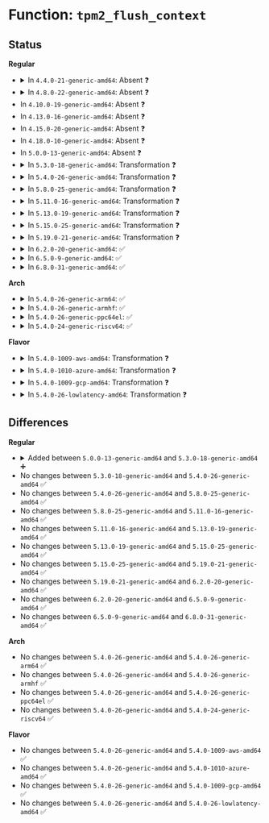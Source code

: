 # Function: <code>tpm2_flush_context</code>

## Status
<b>Regular</b>
<ul>
<li>
<details>
<summary>In <code>4.4.0-21-generic-amd64</code>: Absent ❓</summary>

```json
{
  "name": "tpm2_flush_context",
  "collision_type": "Unique Static",
  "inline_type": "Full",
  "funcs": [
    {
      "addr": 18446744071584247976,
      "name": "tpm2_flush_context",
      "external": false,
      "loc": "drivers/char/tpm/tpm2-cmd.c:593",
      "file": "drivers/char/tpm/tpm2-cmd.c",
      "inline": "not declared, inlined",
      "caller_inline": [
        "drivers/char/tpm/tpm2-cmd.c:tpm2_unseal_trusted"
      ],
      "caller_func": []
    }
  ],
  "symbols": []
}
```
</details>
</li>
<li>
<details>
<summary>In <code>4.8.0-22-generic-amd64</code>: Absent ❓</summary>

```json
{
  "name": "tpm2_flush_context",
  "collision_type": "Unique Static",
  "inline_type": "Full",
  "funcs": [
    {
      "addr": 18446744071584587699,
      "name": "tpm2_flush_context",
      "external": false,
      "loc": "drivers/char/tpm/tpm2-cmd.c:593",
      "file": "drivers/char/tpm/tpm2-cmd.c",
      "inline": "not declared, inlined",
      "caller_inline": [
        "drivers/char/tpm/tpm2-cmd.c:tpm2_unseal_trusted"
      ],
      "caller_func": []
    }
  ],
  "symbols": []
}
```
</details>
</li>
<li>
In <code>4.10.0-19-generic-amd64</code>: Absent ❓
</li>
<li>
In <code>4.13.0-16-generic-amd64</code>: Absent ❓
</li>
<li>
In <code>4.15.0-20-generic-amd64</code>: Absent ❓
</li>
<li>
In <code>4.18.0-10-generic-amd64</code>: Absent ❓
</li>
<li>
In <code>5.0.0-13-generic-amd64</code>: Absent ❓
</li>
<li>
<details>
<summary>In <code>5.3.0-18-generic-amd64</code>: Transformation ❓</summary>

```c
void tpm2_flush_context(struct tpm_chip * chip, u32 handle)
```

```json
{
  "name": "tpm2_flush_context",
  "collision_type": "Unique Global",
  "inline_type": "No",
  "funcs": [
    {
      "addr": 0,
      "name": "tpm2_flush_context",
      "external": true,
      "loc": "drivers/char/tpm/tpm2-cmd.c:362",
      "file": "drivers/char/tpm/tpm2-cmd.c",
      "inline": "seen, unknown",
      "caller_inline": [],
      "caller_func": [
        "drivers/char/tpm/tpm2-cmd.c:tpm2_unseal_trusted",
        "drivers/char/tpm/tpm2-space.c:tpm2_commit_space",
        "drivers/char/tpm/tpm2-space.c:tpm2_commit_space",
        "drivers/char/tpm/tpm2-space.c:tpm2_flush_space",
        "drivers/char/tpm/tpm2-space.c:tpm2_flush_space",
        "drivers/char/tpm/tpm2-space.c:tpm2_del_space"
      ]
    }
  ],
  "symbols": [
    {
      "addr": 18446744071585856041,
      "name": "tpm2_flush_context.cold",
      "section": ".text",
      "bind": "STB_LOCAL",
      "size": 23
    },
    {
      "addr": 18446744071585851360,
      "name": "tpm2_flush_context",
      "section": ".text",
      "bind": "STB_GLOBAL",
      "size": 250
    }
  ]
}
```
</details>
</li>
<li>
<details>
<summary>In <code>5.4.0-26-generic-amd64</code>: Transformation ❓</summary>

```c
void tpm2_flush_context(struct tpm_chip * chip, u32 handle)
```

```json
{
  "name": "tpm2_flush_context",
  "collision_type": "Unique Global",
  "inline_type": "No",
  "funcs": [
    {
      "addr": 0,
      "name": "tpm2_flush_context",
      "external": true,
      "loc": "drivers/char/tpm/tpm2-cmd.c:362",
      "file": "drivers/char/tpm/tpm2-cmd.c",
      "inline": "seen, unknown",
      "caller_inline": [],
      "caller_func": [
        "drivers/char/tpm/tpm2-cmd.c:tpm2_unseal_trusted",
        "drivers/char/tpm/tpm2-space.c:tpm2_commit_space",
        "drivers/char/tpm/tpm2-space.c:tpm2_commit_space",
        "drivers/char/tpm/tpm2-space.c:tpm2_flush_space",
        "drivers/char/tpm/tpm2-space.c:tpm2_flush_space",
        "drivers/char/tpm/tpm2-space.c:tpm2_del_space"
      ]
    }
  ],
  "symbols": [
    {
      "addr": 18446744071585998633,
      "name": "tpm2_flush_context.cold",
      "section": ".text",
      "bind": "STB_LOCAL",
      "size": 23
    },
    {
      "addr": 18446744071585993936,
      "name": "tpm2_flush_context",
      "section": ".text",
      "bind": "STB_GLOBAL",
      "size": 250
    }
  ]
}
```
</details>
</li>
<li>
<details>
<summary>In <code>5.8.0-25-generic-amd64</code>: Transformation ❓</summary>

```c
void tpm2_flush_context(struct tpm_chip * chip, u32 handle)
```

```json
{
  "name": "tpm2_flush_context",
  "collision_type": "Unique Global",
  "inline_type": "No",
  "funcs": [
    {
      "addr": 0,
      "name": "tpm2_flush_context",
      "external": true,
      "loc": "drivers/char/tpm/tpm2-cmd.c:348",
      "file": "drivers/char/tpm/tpm2-cmd.c",
      "inline": "seen, unknown",
      "caller_inline": [],
      "caller_func": [
        "security/keys/trusted-keys/trusted_tpm2.c:tpm2_unseal_trusted",
        "drivers/char/tpm/tpm2-space.c:tpm2_save_space",
        "drivers/char/tpm/tpm2-space.c:tpm2_flush_space",
        "drivers/char/tpm/tpm2-space.c:tpm2_flush_space",
        "drivers/char/tpm/tpm2-space.c:tpm2_del_space"
      ]
    }
  ],
  "symbols": [
    {
      "addr": 18446744071586736505,
      "name": "tpm2_flush_context.cold",
      "section": ".text",
      "bind": "STB_LOCAL",
      "size": 23
    },
    {
      "addr": 18446744071586731664,
      "name": "tpm2_flush_context",
      "section": ".text",
      "bind": "STB_GLOBAL",
      "size": 214
    }
  ]
}
```
</details>
</li>
<li>
<details>
<summary>In <code>5.11.0-16-generic-amd64</code>: Transformation ❓</summary>

```c
void tpm2_flush_context(struct tpm_chip * chip, u32 handle)
```

```json
{
  "name": "tpm2_flush_context",
  "collision_type": "Unique Global",
  "inline_type": "No",
  "funcs": [
    {
      "addr": 0,
      "name": "tpm2_flush_context",
      "external": true,
      "loc": "drivers/char/tpm/tpm2-cmd.c:348",
      "file": "drivers/char/tpm/tpm2-cmd.c",
      "inline": "seen, unknown",
      "caller_inline": [],
      "caller_func": [
        "security/keys/trusted-keys/trusted_tpm2.c:tpm2_unseal_trusted",
        "drivers/char/tpm/tpm2-space.c:tpm2_save_space",
        "drivers/char/tpm/tpm2-space.c:tpm2_flush_space",
        "drivers/char/tpm/tpm2-space.c:tpm2_flush_space",
        "drivers/char/tpm/tpm2-space.c:tpm2_del_space"
      ]
    }
  ],
  "symbols": [
    {
      "addr": 18446744071591470722,
      "name": "tpm2_flush_context.cold",
      "section": ".text",
      "bind": "STB_LOCAL",
      "size": 23
    },
    {
      "addr": 18446744071586826384,
      "name": "tpm2_flush_context",
      "section": ".text",
      "bind": "STB_GLOBAL",
      "size": 214
    }
  ]
}
```
</details>
</li>
<li>
<details>
<summary>In <code>5.13.0-19-generic-amd64</code>: Transformation ❓</summary>

```c
void tpm2_flush_context(struct tpm_chip * chip, u32 handle)
```

```json
{
  "name": "tpm2_flush_context",
  "collision_type": "Unique Global",
  "inline_type": "No",
  "funcs": [
    {
      "addr": 0,
      "name": "tpm2_flush_context",
      "external": true,
      "loc": "drivers/char/tpm/tpm2-cmd.c:348",
      "file": "drivers/char/tpm/tpm2-cmd.c",
      "inline": "seen, unknown",
      "caller_inline": [],
      "caller_func": [
        "security/keys/trusted-keys/trusted_tpm2.c:tpm2_unseal_trusted",
        "drivers/char/tpm/tpm2-space.c:tpm2_commit_space",
        "drivers/char/tpm/tpm2-space.c:tpm2_commit_space",
        "drivers/char/tpm/tpm2-space.c:tpm2_flush_space",
        "drivers/char/tpm/tpm2-space.c:tpm2_flush_space",
        "drivers/char/tpm/tpm2-space.c:tpm2_del_space"
      ]
    }
  ],
  "symbols": [
    {
      "addr": 18446744071591411989,
      "name": "tpm2_flush_context.cold",
      "section": ".text",
      "bind": "STB_LOCAL",
      "size": 23
    },
    {
      "addr": 18446744071586706272,
      "name": "tpm2_flush_context",
      "section": ".text",
      "bind": "STB_GLOBAL",
      "size": 214
    }
  ]
}
```
</details>
</li>
<li>
<details>
<summary>In <code>5.15.0-25-generic-amd64</code>: Transformation ❓</summary>

```c
void tpm2_flush_context(struct tpm_chip * chip, u32 handle)
```

```json
{
  "name": "tpm2_flush_context",
  "collision_type": "Unique Global",
  "inline_type": "No",
  "funcs": [
    {
      "addr": 0,
      "name": "tpm2_flush_context",
      "external": true,
      "loc": "drivers/char/tpm/tpm2-cmd.c:348",
      "file": "drivers/char/tpm/tpm2-cmd.c",
      "inline": "seen, unknown",
      "caller_inline": [],
      "caller_func": [
        "security/keys/trusted-keys/trusted_tpm2.c:tpm2_unseal_trusted",
        "drivers/char/tpm/tpm2-space.c:tpm2_commit_space",
        "drivers/char/tpm/tpm2-space.c:tpm2_commit_space",
        "drivers/char/tpm/tpm2-space.c:tpm2_flush_space",
        "drivers/char/tpm/tpm2-space.c:tpm2_flush_space",
        "drivers/char/tpm/tpm2-space.c:tpm2_del_space"
      ]
    }
  ],
  "symbols": [
    {
      "addr": 18446744071592463934,
      "name": "tpm2_flush_context.cold",
      "section": ".text",
      "bind": "STB_LOCAL",
      "size": 23
    },
    {
      "addr": 18446744071587256048,
      "name": "tpm2_flush_context",
      "section": ".text",
      "bind": "STB_GLOBAL",
      "size": 214
    }
  ]
}
```
</details>
</li>
<li>
<details>
<summary>In <code>5.19.0-21-generic-amd64</code>: Transformation ❓</summary>

```c
void tpm2_flush_context(struct tpm_chip * chip, u32 handle)
```

```json
{
  "name": "tpm2_flush_context",
  "collision_type": "Unique Global",
  "inline_type": "No",
  "funcs": [
    {
      "addr": 0,
      "name": "tpm2_flush_context",
      "external": true,
      "loc": "drivers/char/tpm/tpm2-cmd.c:348",
      "file": "drivers/char/tpm/tpm2-cmd.c",
      "inline": "seen, unknown",
      "caller_inline": [],
      "caller_func": [
        "security/keys/trusted-keys/trusted_tpm2.c:tpm2_unseal_trusted",
        "drivers/char/tpm/tpm2-space.c:tpm2_commit_space",
        "drivers/char/tpm/tpm2-space.c:tpm2_commit_space",
        "drivers/char/tpm/tpm2-space.c:tpm2_flush_space",
        "drivers/char/tpm/tpm2-space.c:tpm2_flush_space",
        "drivers/char/tpm/tpm2-space.c:tpm2_del_space"
      ]
    }
  ],
  "symbols": [
    {
      "addr": 18446744071594333841,
      "name": "tpm2_flush_context.cold",
      "section": ".text",
      "bind": "STB_LOCAL",
      "size": 22
    },
    {
      "addr": 18446744071588565296,
      "name": "tpm2_flush_context",
      "section": ".text",
      "bind": "STB_GLOBAL",
      "size": 239
    }
  ]
}
```
</details>
</li>
<li>
<details>
<summary>In <code>6.2.0-20-generic-amd64</code>: ✅</summary>

```c
void tpm2_flush_context(struct tpm_chip * chip, u32 handle)
```

```json
{
  "name": "tpm2_flush_context",
  "collision_type": "Unique Global",
  "inline_type": "No",
  "funcs": [
    {
      "addr": 18446744071590019344,
      "name": "tpm2_flush_context",
      "external": true,
      "loc": "drivers/char/tpm/tpm2-cmd.c:348",
      "file": "drivers/char/tpm/tpm2-cmd.c",
      "inline": "seen, unknown",
      "caller_inline": [],
      "caller_func": [
        "security/keys/trusted-keys/trusted_tpm2.c:tpm2_unseal_trusted",
        "drivers/char/tpm/tpm2-space.c:tpm2_commit_space",
        "drivers/char/tpm/tpm2-space.c:tpm2_commit_space",
        "drivers/char/tpm/tpm2-space.c:tpm2_flush_space",
        "drivers/char/tpm/tpm2-space.c:tpm2_flush_space",
        "drivers/char/tpm/tpm2-space.c:tpm2_del_space"
      ]
    }
  ],
  "symbols": [
    {
      "addr": 18446744071590019344,
      "name": "tpm2_flush_context",
      "section": ".text",
      "bind": "STB_GLOBAL",
      "size": 258
    }
  ]
}
```
</details>
</li>
<li>
<details>
<summary>In <code>6.5.0-9-generic-amd64</code>: ✅</summary>

```c
void tpm2_flush_context(struct tpm_chip * chip, u32 handle)
```

```json
{
  "name": "tpm2_flush_context",
  "collision_type": "Unique Global",
  "inline_type": "No",
  "funcs": [
    {
      "addr": 18446744071590328640,
      "name": "tpm2_flush_context",
      "external": true,
      "loc": "drivers/char/tpm/tpm2-cmd.c:348",
      "file": "drivers/char/tpm/tpm2-cmd.c",
      "inline": "seen, unknown",
      "caller_inline": [],
      "caller_func": [
        "security/keys/trusted-keys/trusted_tpm2.c:tpm2_unseal_trusted",
        "drivers/char/tpm/tpm2-space.c:tpm2_commit_space",
        "drivers/char/tpm/tpm2-space.c:tpm2_commit_space",
        "drivers/char/tpm/tpm2-space.c:tpm2_flush_space",
        "drivers/char/tpm/tpm2-space.c:tpm2_flush_space",
        "drivers/char/tpm/tpm2-space.c:tpm2_del_space"
      ]
    }
  ],
  "symbols": [
    {
      "addr": 18446744071590328640,
      "name": "tpm2_flush_context",
      "section": ".text",
      "bind": "STB_GLOBAL",
      "size": 258
    }
  ]
}
```
</details>
</li>
<li>
<details>
<summary>In <code>6.8.0-31-generic-amd64</code>: ✅</summary>

```c
void tpm2_flush_context(struct tpm_chip * chip, u32 handle)
```

```json
{
  "name": "tpm2_flush_context",
  "collision_type": "Unique Global",
  "inline_type": "No",
  "funcs": [
    {
      "addr": 18446744071590670080,
      "name": "tpm2_flush_context",
      "external": true,
      "loc": "drivers/char/tpm/tpm2-cmd.c:348",
      "file": "drivers/char/tpm/tpm2-cmd.c",
      "inline": "seen, unknown",
      "caller_inline": [],
      "caller_func": [
        "security/keys/trusted-keys/trusted_tpm2.c:tpm2_unseal_trusted",
        "drivers/char/tpm/tpm2-space.c:tpm2_commit_space",
        "drivers/char/tpm/tpm2-space.c:tpm2_commit_space",
        "drivers/char/tpm/tpm2-space.c:tpm2_flush_space",
        "drivers/char/tpm/tpm2-space.c:tpm2_flush_space",
        "drivers/char/tpm/tpm2-space.c:tpm2_del_space"
      ]
    }
  ],
  "symbols": [
    {
      "addr": 18446744071590670080,
      "name": "tpm2_flush_context",
      "section": ".text",
      "bind": "STB_GLOBAL",
      "size": 258
    }
  ]
}
```
</details>
</li>
</ul>
<b>Arch</b>
<ul>
<li>
<details>
<summary>In <code>5.4.0-26-generic-arm64</code>: ✅</summary>

```c
void tpm2_flush_context(struct tpm_chip * chip, u32 handle)
```

```json
{
  "name": "tpm2_flush_context",
  "collision_type": "Unique Global",
  "inline_type": "No",
  "funcs": [
    {
      "addr": 18446603336498789872,
      "name": "tpm2_flush_context",
      "external": true,
      "loc": "drivers/char/tpm/tpm2-cmd.c:362",
      "file": "drivers/char/tpm/tpm2-cmd.c",
      "inline": "seen, unknown",
      "caller_inline": [],
      "caller_func": [
        "drivers/char/tpm/tpm2-cmd.c:tpm2_unseal_trusted",
        "drivers/char/tpm/tpm2-space.c:tpm2_commit_space",
        "drivers/char/tpm/tpm2-space.c:tpm2_commit_space",
        "drivers/char/tpm/tpm2-space.c:tpm2_flush_space",
        "drivers/char/tpm/tpm2-space.c:tpm2_flush_space",
        "drivers/char/tpm/tpm2-space.c:tpm2_del_space"
      ]
    }
  ],
  "symbols": [
    {
      "addr": 18446603336498789872,
      "name": "tpm2_flush_context",
      "section": ".text",
      "bind": "STB_GLOBAL",
      "size": 324
    }
  ]
}
```
</details>
</li>
<li>
<details>
<summary>In <code>5.4.0-26-generic-armhf</code>: ✅</summary>

```c
void tpm2_flush_context(struct tpm_chip * chip, u32 handle)
```

```json
{
  "name": "tpm2_flush_context",
  "collision_type": "Unique Global",
  "inline_type": "No",
  "funcs": [
    {
      "addr": 3231404428,
      "name": "tpm2_flush_context",
      "external": true,
      "loc": "drivers/char/tpm/tpm2-cmd.c:362",
      "file": "drivers/char/tpm/tpm2-cmd.c",
      "inline": "seen, unknown",
      "caller_inline": [],
      "caller_func": [
        "drivers/char/tpm/tpm2-cmd.c:tpm2_unseal_trusted",
        "drivers/char/tpm/tpm2-space.c:tpm2_commit_space",
        "drivers/char/tpm/tpm2-space.c:tpm2_commit_space",
        "drivers/char/tpm/tpm2-space.c:tpm2_flush_space",
        "drivers/char/tpm/tpm2-space.c:tpm2_flush_space",
        "drivers/char/tpm/tpm2-space.c:tpm2_del_space"
      ]
    }
  ],
  "symbols": [
    {
      "addr": 3231404428,
      "name": "tpm2_flush_context",
      "section": ".text",
      "bind": "STB_GLOBAL",
      "size": 360
    }
  ]
}
```
</details>
</li>
<li>
<details>
<summary>In <code>5.4.0-26-generic-ppc64el</code>: ✅</summary>

```c
void tpm2_flush_context(struct tpm_chip * chip, u32 handle)
```

```json
{
  "name": "tpm2_flush_context",
  "collision_type": "Unique Global",
  "inline_type": "No",
  "funcs": [
    {
      "addr": 13835058055291983616,
      "name": "tpm2_flush_context",
      "external": true,
      "loc": "drivers/char/tpm/tpm2-cmd.c:362",
      "file": "drivers/char/tpm/tpm2-cmd.c",
      "inline": "seen, unknown",
      "caller_inline": [],
      "caller_func": [
        "drivers/char/tpm/tpm2-cmd.c:tpm2_unseal_trusted",
        "drivers/char/tpm/tpm2-space.c:tpm2_commit_space",
        "drivers/char/tpm/tpm2-space.c:tpm2_commit_space",
        "drivers/char/tpm/tpm2-space.c:tpm2_flush_space",
        "drivers/char/tpm/tpm2-space.c:tpm2_flush_space",
        "drivers/char/tpm/tpm2-space.c:tpm2_del_space"
      ]
    }
  ],
  "symbols": [
    {
      "addr": 13835058055291983616,
      "name": "tpm2_flush_context",
      "section": ".text",
      "bind": "STB_GLOBAL",
      "size": 408
    }
  ]
}
```
</details>
</li>
<li>
<details>
<summary>In <code>5.4.0-24-generic-riscv64</code>: ✅</summary>

```c
void tpm2_flush_context(struct tpm_chip * chip, u32 handle)
```

```json
{
  "name": "tpm2_flush_context",
  "collision_type": "Unique Global",
  "inline_type": "No",
  "funcs": [
    {
      "addr": 18446743936276288258,
      "name": "tpm2_flush_context",
      "external": true,
      "loc": "drivers/char/tpm/tpm2-cmd.c:362",
      "file": "drivers/char/tpm/tpm2-cmd.c",
      "inline": "seen, unknown",
      "caller_inline": [],
      "caller_func": [
        "drivers/char/tpm/tpm2-cmd.c:tpm2_unseal_trusted",
        "drivers/char/tpm/tpm2-space.c:tpm2_commit_space",
        "drivers/char/tpm/tpm2-space.c:tpm2_commit_space",
        "drivers/char/tpm/tpm2-space.c:tpm2_flush_space",
        "drivers/char/tpm/tpm2-space.c:tpm2_flush_space",
        "drivers/char/tpm/tpm2-space.c:tpm2_del_space"
      ]
    }
  ],
  "symbols": [
    {
      "addr": 18446743936276288258,
      "name": "tpm2_flush_context",
      "section": ".text",
      "bind": "STB_GLOBAL",
      "size": 458
    }
  ]
}
```
</details>
</li>
</ul>
<b>Flavor</b>
<ul>
<li>
<details>
<summary>In <code>5.4.0-1009-aws-amd64</code>: Transformation ❓</summary>

```c
void tpm2_flush_context(struct tpm_chip * chip, u32 handle)
```

```json
{
  "name": "tpm2_flush_context",
  "collision_type": "Unique Global",
  "inline_type": "No",
  "funcs": [
    {
      "addr": 0,
      "name": "tpm2_flush_context",
      "external": true,
      "loc": "drivers/char/tpm/tpm2-cmd.c:362",
      "file": "drivers/char/tpm/tpm2-cmd.c",
      "inline": "seen, unknown",
      "caller_inline": [],
      "caller_func": [
        "drivers/char/tpm/tpm2-cmd.c:tpm2_unseal_trusted",
        "drivers/char/tpm/tpm2-space.c:tpm2_commit_space",
        "drivers/char/tpm/tpm2-space.c:tpm2_commit_space",
        "drivers/char/tpm/tpm2-space.c:tpm2_flush_space",
        "drivers/char/tpm/tpm2-space.c:tpm2_flush_space",
        "drivers/char/tpm/tpm2-space.c:tpm2_del_space"
      ]
    }
  ],
  "symbols": [
    {
      "addr": 18446744071585759609,
      "name": "tpm2_flush_context.cold",
      "section": ".text",
      "bind": "STB_LOCAL",
      "size": 23
    },
    {
      "addr": 18446744071585754912,
      "name": "tpm2_flush_context",
      "section": ".text",
      "bind": "STB_GLOBAL",
      "size": 250
    }
  ]
}
```
</details>
</li>
<li>
<details>
<summary>In <code>5.4.0-1010-azure-amd64</code>: Transformation ❓</summary>

```c
void tpm2_flush_context(struct tpm_chip * chip, u32 handle)
```

```json
{
  "name": "tpm2_flush_context",
  "collision_type": "Unique Global",
  "inline_type": "No",
  "funcs": [
    {
      "addr": 0,
      "name": "tpm2_flush_context",
      "external": true,
      "loc": "drivers/char/tpm/tpm2-cmd.c:362",
      "file": "drivers/char/tpm/tpm2-cmd.c",
      "inline": "seen, unknown",
      "caller_inline": [],
      "caller_func": [
        "drivers/char/tpm/tpm2-cmd.c:tpm2_unseal_trusted",
        "drivers/char/tpm/tpm2-space.c:tpm2_commit_space",
        "drivers/char/tpm/tpm2-space.c:tpm2_commit_space",
        "drivers/char/tpm/tpm2-space.c:tpm2_flush_space",
        "drivers/char/tpm/tpm2-space.c:tpm2_flush_space",
        "drivers/char/tpm/tpm2-space.c:tpm2_del_space"
      ]
    }
  ],
  "symbols": [
    {
      "addr": 18446744071585618793,
      "name": "tpm2_flush_context.cold",
      "section": ".text",
      "bind": "STB_LOCAL",
      "size": 23
    },
    {
      "addr": 18446744071585614096,
      "name": "tpm2_flush_context",
      "section": ".text",
      "bind": "STB_GLOBAL",
      "size": 250
    }
  ]
}
```
</details>
</li>
<li>
<details>
<summary>In <code>5.4.0-1009-gcp-amd64</code>: Transformation ❓</summary>

```c
void tpm2_flush_context(struct tpm_chip * chip, u32 handle)
```

```json
{
  "name": "tpm2_flush_context",
  "collision_type": "Unique Global",
  "inline_type": "No",
  "funcs": [
    {
      "addr": 0,
      "name": "tpm2_flush_context",
      "external": true,
      "loc": "drivers/char/tpm/tpm2-cmd.c:362",
      "file": "drivers/char/tpm/tpm2-cmd.c",
      "inline": "seen, unknown",
      "caller_inline": [],
      "caller_func": [
        "drivers/char/tpm/tpm2-cmd.c:tpm2_unseal_trusted",
        "drivers/char/tpm/tpm2-space.c:tpm2_commit_space",
        "drivers/char/tpm/tpm2-space.c:tpm2_commit_space",
        "drivers/char/tpm/tpm2-space.c:tpm2_flush_space",
        "drivers/char/tpm/tpm2-space.c:tpm2_flush_space",
        "drivers/char/tpm/tpm2-space.c:tpm2_del_space"
      ]
    }
  ],
  "symbols": [
    {
      "addr": 18446744071585948649,
      "name": "tpm2_flush_context.cold",
      "section": ".text",
      "bind": "STB_LOCAL",
      "size": 23
    },
    {
      "addr": 18446744071585943952,
      "name": "tpm2_flush_context",
      "section": ".text",
      "bind": "STB_GLOBAL",
      "size": 250
    }
  ]
}
```
</details>
</li>
<li>
<details>
<summary>In <code>5.4.0-26-lowlatency-amd64</code>: Transformation ❓</summary>

```c
void tpm2_flush_context(struct tpm_chip * chip, u32 handle)
```

```json
{
  "name": "tpm2_flush_context",
  "collision_type": "Unique Global",
  "inline_type": "No",
  "funcs": [
    {
      "addr": 0,
      "name": "tpm2_flush_context",
      "external": true,
      "loc": "drivers/char/tpm/tpm2-cmd.c:362",
      "file": "drivers/char/tpm/tpm2-cmd.c",
      "inline": "seen, unknown",
      "caller_inline": [],
      "caller_func": [
        "drivers/char/tpm/tpm2-cmd.c:tpm2_unseal_trusted",
        "drivers/char/tpm/tpm2-space.c:tpm2_commit_space",
        "drivers/char/tpm/tpm2-space.c:tpm2_commit_space",
        "drivers/char/tpm/tpm2-space.c:tpm2_flush_space",
        "drivers/char/tpm/tpm2-space.c:tpm2_flush_space",
        "drivers/char/tpm/tpm2-space.c:tpm2_del_space"
      ]
    }
  ],
  "symbols": [
    {
      "addr": 18446744071586056409,
      "name": "tpm2_flush_context.cold",
      "section": ".text",
      "bind": "STB_LOCAL",
      "size": 23
    },
    {
      "addr": 18446744071586051792,
      "name": "tpm2_flush_context",
      "section": ".text",
      "bind": "STB_GLOBAL",
      "size": 240
    }
  ]
}
```
</details>
</li>
</ul>

## Differences
<b>Regular</b>
<ul>
<li>
<details>
<summary>Added between <code>5.0.0-13-generic-amd64</code> and <code>5.3.0-18-generic-amd64</code> ➕</summary>

```c
void tpm2_flush_context(struct tpm_chip * chip, u32 handle)
```
</details>
</li>
<li>
No changes between <code>5.3.0-18-generic-amd64</code> and <code>5.4.0-26-generic-amd64</code> ✅
</li>
<li>
No changes between <code>5.4.0-26-generic-amd64</code> and <code>5.8.0-25-generic-amd64</code> ✅
</li>
<li>
No changes between <code>5.8.0-25-generic-amd64</code> and <code>5.11.0-16-generic-amd64</code> ✅
</li>
<li>
No changes between <code>5.11.0-16-generic-amd64</code> and <code>5.13.0-19-generic-amd64</code> ✅
</li>
<li>
No changes between <code>5.13.0-19-generic-amd64</code> and <code>5.15.0-25-generic-amd64</code> ✅
</li>
<li>
No changes between <code>5.15.0-25-generic-amd64</code> and <code>5.19.0-21-generic-amd64</code> ✅
</li>
<li>
No changes between <code>5.19.0-21-generic-amd64</code> and <code>6.2.0-20-generic-amd64</code> ✅
</li>
<li>
No changes between <code>6.2.0-20-generic-amd64</code> and <code>6.5.0-9-generic-amd64</code> ✅
</li>
<li>
No changes between <code>6.5.0-9-generic-amd64</code> and <code>6.8.0-31-generic-amd64</code> ✅
</li>
</ul>
<b>Arch</b>
<ul>
<li>
No changes between <code>5.4.0-26-generic-amd64</code> and <code>5.4.0-26-generic-arm64</code> ✅
</li>
<li>
No changes between <code>5.4.0-26-generic-amd64</code> and <code>5.4.0-26-generic-armhf</code> ✅
</li>
<li>
No changes between <code>5.4.0-26-generic-amd64</code> and <code>5.4.0-26-generic-ppc64el</code> ✅
</li>
<li>
No changes between <code>5.4.0-26-generic-amd64</code> and <code>5.4.0-24-generic-riscv64</code> ✅
</li>
</ul>
<b>Flavor</b>
<ul>
<li>
No changes between <code>5.4.0-26-generic-amd64</code> and <code>5.4.0-1009-aws-amd64</code> ✅
</li>
<li>
No changes between <code>5.4.0-26-generic-amd64</code> and <code>5.4.0-1010-azure-amd64</code> ✅
</li>
<li>
No changes between <code>5.4.0-26-generic-amd64</code> and <code>5.4.0-1009-gcp-amd64</code> ✅
</li>
<li>
No changes between <code>5.4.0-26-generic-amd64</code> and <code>5.4.0-26-lowlatency-amd64</code> ✅
</li>
</ul>
